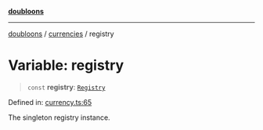 [**doubloons**](../../../../README.md)

***

[doubloons](../../../../globals.md) / [currencies](../README.md) / registry

# Variable: registry

> `const` **registry**: [`Registry`](../classes/Registry.md)

Defined in: [currency.ts:65](https://github.com/HitchPin/doubloon-ts/blob/5c0f29ae5f1feb0c01b6a69dd7c9f1ae85119d16/src/currency.ts#L65)

The singleton registry instance.
